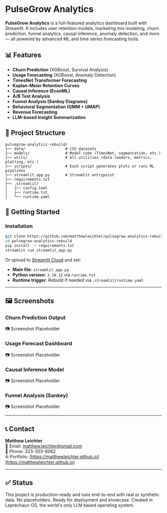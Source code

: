 # PulseGrow Analytics

**PulseGrow Analytics** is a full-featured analytics dashboard built with Streamlit. It includes user retention models, marketing mix modeling, churn prediction, funnel analytics, causal inference, anomaly detection, and more — all powered by advanced ML and time series forecasting tools.

## 📊 Features

- **Churn Prediction** (XGBoost, Survival Analysis)
- **Usage Forecasting** (XGBoost, Anomaly Detection)
- **TimesNet Transformer Forecasting**
- **Kaplan-Meier Retention Curves**
- **Causal Inference (EconML)**
- **A/B Test Analysis**
- **Funnel Analysis (Sankey Diagrams)**
- **Behavioral Segmentation (GMM + UMAP)**
- **Revenue Forecasting**
- **LLM-based Insight Summarization**

## 📁 Project Structure

```
pulsegrow-analytics-rebuild/
├── data/                  # CSV datasets
├── models/                # Model code (TimesNet, segmentation, etc.)
├── utils/                 # All utilities (data loaders, metrics, plotting, etc.)
├── scripts/               # Each script generates plots or runs ML pipelines
├── streamlit_app.py       # Streamlit entrypoint
├── requirements.txt
├── .streamlit/
│   ├── config.toml
│   ├── runtime.txt
│   └── runtime.yaml
```

## 🚀 Getting Started

### Installation

```bash
git clone https://github.com/matthewleichter/pulsegrow-analytics-rebuild.git
cd pulsegrow-analytics-rebuild
pip install -r requirements.txt
streamlit run streamlit_app.py
```

Or upload to [Streamlit Cloud](https://streamlit.io/cloud) and set:

- **Main file**: `streamlit_app.py`
- **Python version**: `3.10.12` via `runtime.txt`
- **Runtime trigger**: Rebuild if needed via `.streamlit/runtime.yaml`

---

## 🖼️ Screenshots

### Churn Prediction Output
📷 Screenshot Placeholder

### Usage Forecast Dashboard
📷 Screenshot Placeholder

### Causal Inference Model
📷 Screenshot Placeholder

### Funnel Analysis (Sankey)
📷 Screenshot Placeholder

---

## 📞 Contact

**Matthew Leichter**  
📧 Email: [matthew.leichter@gmail.com](mailto:matthew.leichter@gmail.com)  
📱 Phone: 323-303-8062  
🌐 Portfolio: [https://matthewleichter.github.io](https://matthewleichter.github.io)

---

## ✅ Status

This project is production-ready and runs end-to-end with real or synthetic data. No placeholders. Ready for deployment and showcase. Created in Leprechaun OS, the world's only LLM based operating system. 


